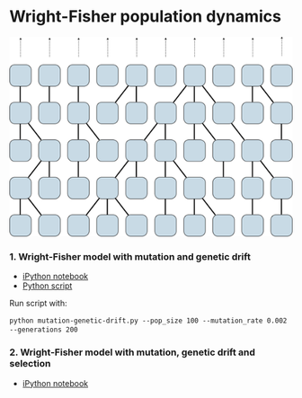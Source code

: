 # Wright-Fisher population dynamics

![](figures/wright-fisher.png)

### 1. Wright-Fisher model with mutation and genetic drift

 * [iPython notebook](mutation-genetic-drift.ipynb)
 * [Python script](mutation-genetic-drift.py)

Run script with:

	python mutation-genetic-drift.py --pop_size 100 --mutation_rate 0.002 --generations 200

### 2. Wright-Fisher model with mutation, genetic drift and selection

 * [iPython notebook](mutation-genetic-drift-selection.ipynb)
